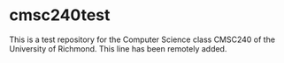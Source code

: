 # cmsc240test
This is a test repository for the Computer Science class CMSC240 of the University of Richmond.
This line has been remotely added.
